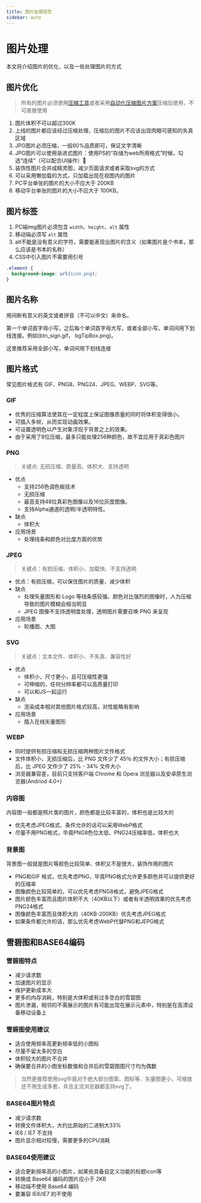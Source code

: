 ```yaml
---
title: 图片处理规范
sidebar: auto
---
```


# 图片处理

本文将介绍图片的优化、以及一些处理图片的方式

## 图片优化
>  所有的图片必须使用[压缩工具](https://tinypng.com/)或者采用[自动化压缩图片方案]()压缩后使用，不可直接使用
1. 图片体积不可以超过300K
2. 上线的图片都应该经过压缩处理，压缩后的图片不应该出现肉眼可感知的失真区域
3. JPG图片必须压缩，一般80%品质即可，保证文字清晰
4. JPG图片可以使用渐进式图片：使用PS的“存储为web所用格式”时候，勾选“连续”（可以配合UI操作）🌟
5. 装饰性图片合并成精灵图，减少页面请求或者采取svg的方式
6. 可以采用懒加载的方式，只加载出现在视图内的图片
7. PC平台单张的图片的大小不应大于 200KB
8. 移动平台单张的图片的大小不应大于 100KB。


## 图片标签

1. PC端img图片必须包含 `width`、`height`、`alt` 属性
2. 移动端必须写 `alt` 属性
3. alt不能是没有意义的字符，需要能表现出图片的含义（如果图片是个书本，那么应该是书本的名称）
4. CSS中引入图片不需要用引号

```css
.element {
  background-image: url(icon.png);
}
```

## 图片名称
用间断有意义的英文或者拼音（不可以中文）来命名。 

第一个单词首字母小写，之后每个单词首字母大写，或者全部小写，单词间用下划线连接。例如(btn_sign.gif， bgTipBox.png)。  

这里推荐采用全部小写，单词间用下划线连接

## 图片格式

常见图片格式有 GIF、PNG8、PNG24、JPEG、WEBP、SVG等。

### GIF

* 优秀的压缩算法使其在一定程度上保证图像质量的同时将体积变得很小。
* 可插入多帧，从而实现动画效果。
* 可设置透明色以产生对象浮现于背景之上的效果。
* 由于采用了8位压缩，最多只能处理256种颜色，故不宜应用于真彩色图片

### PNG

> 关键点: 无损压缩、质量高、体积大、支持透明

* 优点
  * 支持256色调色板技术
  * 无损压缩
  * 最高支持48位真彩色图像以及16位灰度图像。
  * 支持Alpha通道的透明/半透明特性。
* 缺点
  * 体积大
* 应用场景
  * 处理线条和颜色对比度方面的优势

### JPEG

> 关键点：有损压缩、体积小、加载快、不支持透明

* 优点：有损压缩，可以保住图片的质量，减少体积
* 缺点
  * 处理矢量图形和 Logo 等线条感较强、颜色对比强烈的图像时，人为压缩导致的图片模糊会相当明显
  * JPEG 图像不支持透明度处理，透明图片需要召唤 PNG 来呈现
* 应用场景
  * 轮播图、大图

### SVG

> 关键点：文本文件、体积小、不失真、兼容性好

* 优点
  * 体积小，尺寸更小，且可压缩性更强
  * 可伸缩的，任何分辨率都可以高质量打印
  * 可以和JS一起运行
* 缺点
  * 渲染成本相对其他图片格式较高，对性能略有影响
* 应用场景
  * 插入在线矢量图形

### WEBP

* 同时提供有损压缩和无损压缩两种图片文件格式
* 文件体积小，无损压缩后，比 PNG 文件少了 45％ 的文件大小；有损压缩后，比 JPEG 文件少了 25% - 34% 文件大小
* 浏览器兼容差，目前只支持客户端 Chrome 和 Opera 浏览器以及安卓原生浏览器(Andriod 4.0+)

### 内容图
内容图一般都是照片类的图片，颜色都是比较丰富的，体积也是比较大的

* 优先考虑JPEG格式、条件允许的话可以采用WebP格式
* 尽量不用PNG格式，毕竟PNG8色位太低、PNG24压缩率低，体积也大

### 背景图

背景图一般就是图片等颜色比较简单、体积又不是很大，装饰作用的图片

* PNG和GIF 格式，优先考虑PNG，毕竟PNG格式允许更多颜色并可以提供更好的压缩率
* 图像颜色比较简单的，可以优先考虑PNG8格式，避免JPEG格式
* 图片颜色丰富而且图片体积不大（40KB以下）或者有半透明效果的优先考虑PNG24格式
* 图像颜色丰富而且体积大的（40KB-200KB）优先考虑JPEG格式
* 如果条件都允许的话，那么优先考虑WebP代替PNG和JEPG格式

## 雪碧图和BASE64编码

### 雪碧图特点

* 减少请求数
* 加速图片的显示
* 维护更新成本大
* 更多的内存消耗，特别是大体积或有过多空白的雪碧图
* 图片渗漏，相邻的不需展示的图片有可能出现在展示元素中，特别是在高清设备移动设备上

### 雪碧图使用建议

* 适合使用频率高更新频率低的小图标
* 尽量不留太多的空白
* 体积较大的图片不合并
* 确保要合并的小图坐标数值和合并后的雪碧图图尺寸均为偶数

> 当然更推荐使用svg毕竟对于绝大部分图案、图标等、矢量图更小，可缩放还不用生成多套，并且主流浏览器都支持svg了。

### BASE64图片特点

* 减少请求数
* 转换文件体积大，大约比原始的二进制大33%
* IE6 / IE7 不支持
* 图片显示相对较慢，需要更多的CPU消耗

### BASE64使用建议

* 适合更新频率高的小图片，如某些具备自定义功能的标题icon等
* 转换成 Base64 编码的图片应小于 2KB
* 移动端不使用 Base64 编码
* 要兼容 IE6/IE7 的不使用
